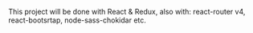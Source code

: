 This project will be done with React & Redux, also with: react-router v4, react-bootsrtap, node-sass-chokidar etc.
